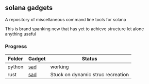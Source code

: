## solana gadgets
A repository of miscellaneous command line tools for solana

This is brand spanking new that has yet to achieve structure let alone anything useful

### Progress
Folder | Gadget | Status
------ | ------ | ------
python | [sad](python/sad/README.md) | working
rust   | [sad](rust/sad/README.md)   | Stuck on dynamic struc recreation
